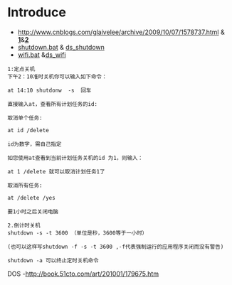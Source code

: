 
# Introduce
  * http://www.cnblogs.com/glaivelee/archive/2009/10/07/1578737.html & [__1__](http://blog.csdn.net/it_man/article/details/2048638)&[__2__](http://www.jb51.net/article/5828.htm)
  * [shutdown.bat](http://dramatea.github.io/043%20%E6%89%B9%E5%A4%84%E7%90%86%E6%96%87%E4%BB%B6%EF%BC%9AWin7_%E5%AE%9A%E6%97%B6%E5%85%B3%E6%9C%BA%E5%B7%A5%E5%85%B7.bat.html) & [ds_shutdown](http://dongshao.net/441.html)
  * [wifi.bat](http://blog.csdn.net/powerlly/article/details/9006969) &[ds_wifi](http://dongshao.net/1197.html)

```
1:定点关机
下午2：10准时关机你可以输入如下命令：

at 14:10 shutdonw  -s  回车

直接输入at，查看所有计划任务的id:

取消单个任务:

at id /delete

id为数字，需自己指定

如您使用at查看到当前计划任务关机的id 为1，则输入：

at 1 /delete 就可以取消计划任务1了

取消所有任务:

at /delete /yes 

要1小时之后关闭电脑

2.倒计时关机
shutdown -s -t 3600 （单位是秒，3600等于一小时）

(也可以这样写shutdown -f -s -t 3600 ,-f代表强制运行的应用程序关闭而没有警告)

shutdown -a 可以终止定时关机命令
```
DOS -http://book.51cto.com/art/201001/179675.htm
